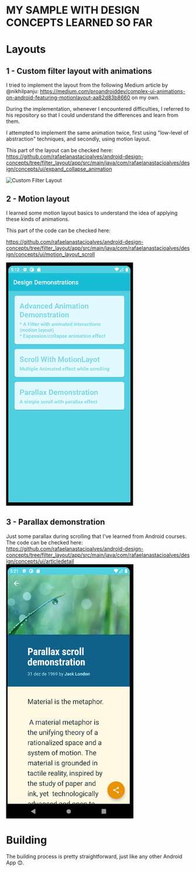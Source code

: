 # MY SAMPLE WITH DESIGN CONCEPTS LEARNED SO FAR

# Layouts
## 1 - Custom filter layout with animations

I tried to implement the layout from the following Medium article by @nikhilpanju: https://medium.com/proandroiddev/complex-ui-animations-on-android-featuring-motionlayout-aa82d83b8660 on my own.

During the implementation, whenever I encountered difficulties, I referred to his repository so that I could understand the differences and learn from them.

I attempted to implement the same animation twice, first using "low-level of abstraction" techniques, and secondly, using motion layout.

This part of the layout can be checked here: https://github.com/rafaelanastacioalves/android-design-concepts/tree/filter_layout/app/src/main/java/com/rafaelanastacioalves/design/concepts/ui/expand_collapse_animation 

![Custom Filter Layout](captures/custom_filter_layout.gif)


## 2 - Motion layout

I learned some motion layout basics to understand the idea of applying these kinds of animations.

This part of the code can be checked here:

https://github.com/rafaelanastacioalves/android-design-concepts/tree/filter_layout/app/src/main/java/com/rafaelanastacioalves/design/concepts/ui/motion_layout_scroll

![Motion Layout](captures/motion_layout.gif)

## 3 - Parallax demonstration

Just some parallax during scrolling that I've learned from Android courses.
The code can be checked here:
https://github.com/rafaelanastacioalves/android-design-concepts/tree/filter_layout/app/src/main/java/com/rafaelanastacioalves/design/concepts/ui/articledetail 
![Parallax demonstration](captures/parallax_demonstration.gif)

# Building

The building process is pretty straightforward, just like any other Android App 😊.
